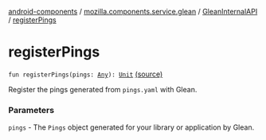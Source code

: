 [android-components](../../index.md) / [mozilla.components.service.glean](../index.md) / [GleanInternalAPI](index.md) / [registerPings](./register-pings.md)

# registerPings

`fun registerPings(pings: `[`Any`](https://kotlinlang.org/api/latest/jvm/stdlib/kotlin/-any/index.html)`): `[`Unit`](https://kotlinlang.org/api/latest/jvm/stdlib/kotlin/-unit/index.html) [(source)](https://github.com/mozilla-mobile/android-components/blob/master/components/service/glean/src/main/java/mozilla/components/service/glean/Glean.kt#L179)

Register the pings generated from `pings.yaml` with Glean.

### Parameters

`pings` - The `Pings` object generated for your library or application
by Glean.